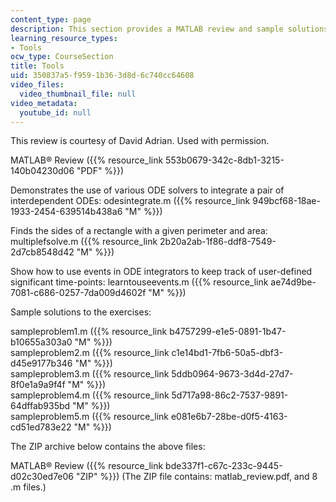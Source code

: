 ```yaml
---
content_type: page
description: This section provides a MATLAB review and sample solutions for exercises.
learning_resource_types:
- Tools
ocw_type: CourseSection
title: Tools
uid: 350837a5-f959-1b36-3d8d-6c740cc64608
video_files:
  video_thumbnail_file: null
video_metadata:
  youtube_id: null
---
```


This review is courtesy of David Adrian. Used with permission.

MATLAB® Review ({{% resource_link 553b0679-342c-8db1-3215-140b04230d06 "PDF" %}})

Demonstrates the use of various ODE solvers to integrate a pair of interdependent ODEs: odesintegrate.m ({{% resource_link 949bcf68-18ae-1933-2454-639514b438a6 "M" %}})

Finds the sides of a rectangle with a given perimeter and area: multiplefsolve.m ({{% resource_link 2b20a2ab-1f86-ddf8-7549-2d7cb8548d42 "M" %}})

Show how to use events in ODE integrators to keep track of user-defined significant time-points: learntouseevents.m ({{% resource_link ae74d9be-7081-c686-0257-7da009d4602f "M" %}})

Sample solutions to the exercises:

sampleproblem1.m ({{% resource_link b4757299-e1e5-0891-1b47-b10655a303a0 "M" %}})  
sampleproblem2.m ({{% resource_link c1e14bd1-7fb6-50a5-dbf3-d45e9177b346 "M" %}})  
sampleproblem3.m ({{% resource_link 5ddb0964-9673-3d4d-27d7-8f0e1a9a9f4f "M" %}})  
sampleproblem4.m ({{% resource_link 5d717a98-86c2-7537-9891-64dffab935bd "M" %}})  
sampleproblem5.m ({{% resource_link e081e6b7-28be-d0f5-4163-cd51ed783e22 "M" %}})

The ZIP archive below contains the above files:

MATLAB® Review ({{% resource_link bde337f1-c67c-233c-9445-d02c30ed7e06 "ZIP" %}}) (The ZIP file contains: matlab\_review.pdf, and 8 .m files.)